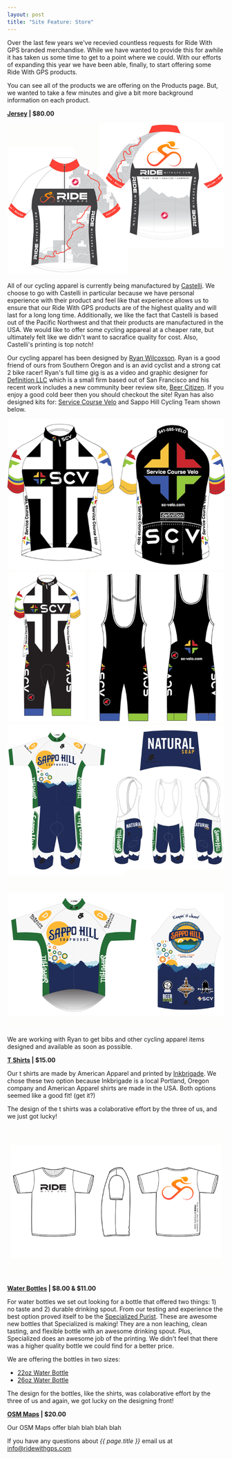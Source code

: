 ```yaml
---
layout: post
title: "Site Feature: Store"
---
```

Over the last few years we've recevied countless requests for Ride With GPS branded merchandise. While we have wanted to provide this for awhile it has taken us some time to get to a point where we could. With our efforts of expanding this year we have been able, finally, to start offering some Ride With GPS products. 

You can see all of the products we are offering on the Products page. But, we wanted to take a few minutes and give a bit more background information on each product. 

**<a href="http://ridewithgps.com/products/Jersey-pre-order">Jersey</a> | $80.00**

<img src="/images/post_images/rwgps_1.png">

All of our cycling apparel is currently being manufactured by <a href="http://castelli-cycling.com/en/home/">Castelli</a>. We choose to go with Castelli in particular because we have personal experience with their product and feel like that experience allows us to ensure that our Ride With GPS products are of the highest quality and will last for a long long time. Additionally, we like the fact that Castelli is based out of the Pacific Northwest and that their products are manufactured in the USA. We would like to offer some cycling appareal at a cheaper rate, but ultimately felt like we didn't want to sacrafice quality for cost. Also, Castelli's printing is top notch!

Our cycling apparel has been designed by <a href="http://www.beercitizen.com/citizens/Ryan">Ryan Wilcoxson</a>. Ryan is a good friend of ours from Southern Oregon and is an avid cyclist and a strong cat 2 bike racer! Ryan's full time gig is as a video and graphic designer for <a href="http://www.definitionstudio.com/">Definition LLC</a> which is a small firm based out of San Francisco and his recent work includes a new community beer review site, <a href="http://www.beercitizen.com/">Beer Citizen</a>. If you enjoy a good cold beer then you should checkout the site! Ryan has also designed kits for: <a href="hhttp://sc-velo.com/2011/12/13/service-course-velo-kit-re-order/">Service Course Velo</a> and Sappo Hill Cycling Team shown below. 

<img src="/images/post_images/scvelo_1.png">
<img src="/images/post_images/scvelo_2.png">
<img src="/images/post_images/sappo_1.png">
<img src="/images/post_images/sappo_2.png">

We are working with Ryan to get bibs and other cycling apparel items designed and available as soon as possible.

**<a href="http://ridewithgps.com/products/RWGPS-T-Shirt">T Shirts</a> | $15.00**

Our t shirts are made by American Apparel and printed by <a href="http://www.inkbrigade.com/">Inkbrigade</a>. We chose these two option because Inkbrigade is a local Portland, Oregon company and American Apparel shirts are made in the USA. Both options seemed like a good fit! (get it?)

The design of the t shirts was a colaborative effort by the three of us, and we just got lucky!

<img src="/images/post_images/tshirt_1.png">

**<a href="http://ridewithgps.com/products/RWGPS-Purist-Water-Bottle">Water Bottles</a> | $8.00 &amp; $11.00**

For water bottles we set out looking for a bottle that offered two things: 1) no taste and 2) durable drinking spout. From our testing and experience the best option proved itself to be the <a href="http://specializedwaterbottles.com/purist/">Specialized Purist</a>. These are awesome new bottles that Specialized is making! They are a non leaching, clean tasting, and flexible bottle with an awesome drinking spout. Plus, Specialized does an awesome job of the printing. We didn't feel that there was a higher quality bottle we could find for a better price.

We are offering the bottles in two sizes:

- <a href="http://ridewithgps.com/products/RWGPS-Purist-Water-Bottle">22oz Water Bottle</a>
- <a href="http://ridewithgps.com/products/26oz-Purist-Water-Bottle">26oz Water Bottle</a>

The design for the bottles, like the shirts, was colaborative effort by the three of us and again, we got lucky on the designing front!

**<a href="http://ridewithgps.com/products/OSM-Maps-for-Garmin-GPS-Units">OSM Maps</a> | $20.00**  

Our OSM Maps offer blah blah blah blah



If you have any questions about *{{ page.title }}* email us at <a href="mailto:info@ridewithgps.com">info@ridewithgps.com</a>
